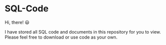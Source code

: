 # SQL-Code

Hi, there! :smiley:

I have stored all SQL code and documents in this repository for you to view. Please feel free to download or use code as your own. 
